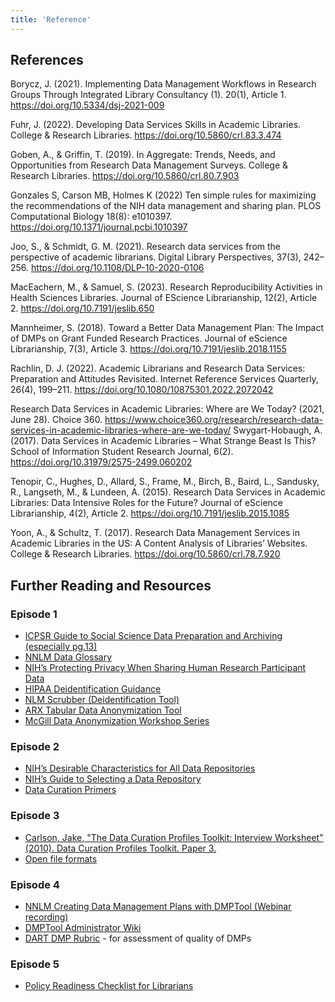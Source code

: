 ```yaml
---
title: 'Reference'
---
```


## References

Borycz, J. (2021). Implementing Data Management Workflows in Research Groups Through Integrated Library Consultancy (1). 20(1), Article 1. https://doi.org/10.5334/dsj-2021-009

Fuhr, J. (2022). Developing Data Services Skills in Academic Libraries. College & Research Libraries. https://doi.org/10.5860/crl.83.3.474

Goben, A., & Griffin, T. (2019). In Aggregate: Trends, Needs, and Opportunities from Research Data Management Surveys. College & Research Libraries. https://doi.org/10.5860/crl.80.7.903

Gonzales S, Carson MB, Holmes K (2022) Ten simple rules for maximizing the recommendations of the NIH data management and sharing plan. PLOS Computational Biology 18(8): e1010397. https://doi.org/10.1371/journal.pcbi.1010397

Joo, S., & Schmidt, G. M. (2021). Research data services from the perspective of academic librarians. Digital Library Perspectives, 37(3), 242–256. https://doi.org/10.1108/DLP-10-2020-0106

MacEachern, M., & Samuel, S. (2023). Research Reproducibility Activities in Health Sciences Libraries. Journal of EScience Librarianship, 12(2), Article 2. https://doi.org/10.7191/jeslib.650

Mannheimer, S. (2018). Toward a Better Data Management Plan: The Impact of DMPs on Grant Funded Research Practices. Journal of eScience Librarianship, 7(3), Article 3. https://doi.org/10.7191/jeslib.2018.1155

Rachlin, D. J. (2022). Academic Librarians and Research Data Services: Preparation and Attitudes Revisited. Internet Reference Services Quarterly, 26(4), 199–211. https://doi.org/10.1080/10875301.2022.2072042

Research Data Services in Academic Libraries: Where are We Today? (2021, June 28). Choice 360. https://www.choice360.org/research/research-data-services-in-academic-libraries-where-are-we-today/
Swygart-Hobaugh, A. (2017). Data Services in Academic Libraries – What Strange Beast Is This? School of Information Student Research Journal, 6(2). https://doi.org/10.31979/2575-2499.060202

Tenopir, C., Hughes, D., Allard, S., Frame, M., Birch, B., Baird, L., Sandusky, R., Langseth, M., & Lundeen, A. (2015). Research Data Services in Academic Libraries: Data Intensive Roles for the Future? Journal of eScience Librarianship, 4(2), Article 2. https://doi.org/10.7191/jeslib.2015.1085

Yoon, A., & Schultz, T. (2017). Research Data Management Services in Academic Libraries in the US: A Content Analysis of Libraries’ Websites. College & Research Libraries. https://doi.org/10.5860/crl.78.7.920

## Further Reading and Resources

### Episode 1

- [ICPSR Guide to Social Science Data Preparation and Archiving (especially pg.13)](https://drive.google.com/file/d/1ozBW4qBjnqa6E55B8c0rKz8SLniS6GzC/view?usp=sharing)
- [NNLM Data Glossary](https://www.nnlm.gov/guides/data-glossary)
- [NIH’s Protecting Privacy When Sharing Human Research Participant Data](https://grants.nih.gov/grants/guide/notice-files/NOT-OD-22-213.html)
- [HIPAA Deidentification Guidance](https://www.hhs.gov/hipaa/for-professionals/privacy/special-topics/de-identification/index.html#rationale)
- [NLM Scrubber (Deidentification Tool)](https://lhncbc.nlm.nih.gov/scrubber/)
- [ARX Tabular Data Anonymization Tool](https://arx.deidentifier.org/)
- [McGill Data Anonymization Workshop Series](https://www.youtube.com/playlist?list=PLfMfJihLOASUMZwKQ32OQkOfTEv20spmH)

### Episode 2

- [NIH’s Desirable Characteristics for All Data Repositories](https://sharing.nih.gov/data-management-and-sharing-policy/sharing-scientific-data/selecting-a-data-repository#desirable-characteristics-for-all-data-repositories)
- [NIH’s Guide to Selecting a Data Repository](https://sharing.nih.gov/data-management-and-sharing-policy/sharing-scientific-data/selecting-a-data-repository)
- [Data Curation Primers](https://datacurationnetwork.org/outputs/data-curation-primers/)

### Episode 3

- [Carlson, Jake, "The Data Curation Profiles Toolkit: Interview Worksheet" (2010). Data Curation Profiles Toolkit. Paper 3.](http://dx.doi.org/10.5703/1288284315652)
- [Open file formats](https://opendatahandbook.org/guide/en/appendices/file-formats/)

### Episode 4

- [NNLM Creating Data Management Plans with DMPTool (Webinar recording)](https://www.nnlm.gov/training/class/creating-data-management-plans-dmptool)
- [DMPTool Administrator Wiki](https://github.com/CDLUC3/dmptool/wiki/help-for-administrators)
- [DART DMP Rubric](https://osf.io/mgjpp) - for assessment of quality of DMPs

### Episode 5

- [Policy Readiness Checklist for Librarians](https://osf.io/4e6wd)


